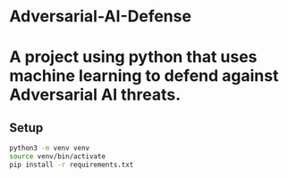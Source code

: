# Adversarial-AI-Defense
# A project using python that uses machine learning to defend against Adversarial AI threats. 

## Setup

```bash
python3 -m venv venv
source venv/bin/activate
pip install -r requirements.txt
